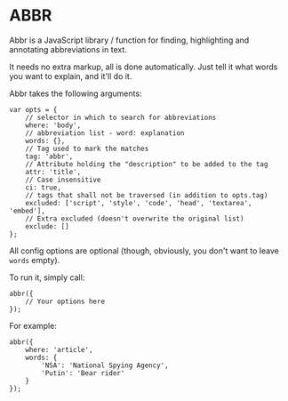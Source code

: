 ABBR
====

Abbr is a JavaScript library / function for finding, highlighting and annotating abbreviations in text.

It needs no extra markup, all is done automatically. Just tell it what words you want to explain, and it'll do it.

Abbr takes the following arguments:

    var opts = {
        // selector in which to search for abbreviations
        where: 'body',
        // abbreviation list - word: explanation
        words: {},
        // Tag used to mark the matches
        tag: 'abbr',
        // Attribute holding the "description" to be added to the tag
        attr: 'title',
        // Case insensitive
        ci: true,
        // tags that shall not be traversed (in addition to opts.tag)
        excluded: ['script', 'style', 'code', 'head', 'textarea', 'embed'],
        // Extra excluded (doesn't overwrite the original list)
        exclude: []
    };

All config options are optional (though, obviously, you don't want to leave `words` empty).

To run it, simply call:

    abbr({
        // Your options here
    });

For example:

    abbr({
        where: 'article',
        words: {
            'NSA': 'National Spying Agency',
            'Putin': 'Bear rider'
        }
    });

